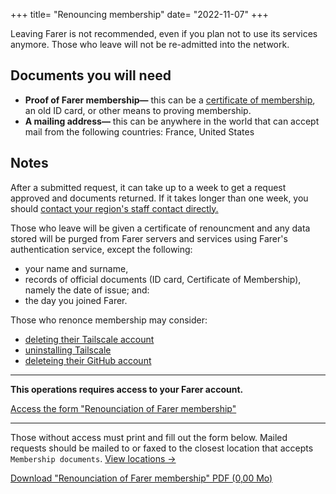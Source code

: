 +++
title= "Renouncing membership"
date= "2022-11-07"
+++

Leaving Farer is not recommended, even if you plan not to use its services anymore. Those who leave will not be re-admitted into the network.

## Documents you will need
- **Proof of Farer membership—** this can be a [certificate of membership](/members/cert-of-membership), an old ID card, or other means to proving membership.
- **A mailing address—** this can be anywhere in the world that can accept mail from the following countries: France, United States

## Notes
After a submitted request, it can take up to a week to get a request approved and documents returned. If it takes longer than one week, you should [contact your region's staff contact directly.](/meta/contact)

Those who leave will be given a certificate of renouncment and any data stored will be purged from Farer servers and services using Farer's authentication service, except the following:
  - your name and surname,
  - records of official documents (ID card, Certificate of Membership), namely the date of issue; and:
  - the day you joined Farer.

Those who renonce membership may consider:
  - [deleting their Tailscale account](https://tailscale.com/contact/support/)
  - [uninstalling Tailscale](https://tailscale.com/kb/1069/uninstall/?q=uninstall)
  - [deleteing their GitHub account](https://docs.github.com/en/account-and-profile/setting-up-and-managing-your-github-user-account/managing-user-account-settings/deleting-your-user-account)

---

**This operations requires access to your Farer account.**

[Access the form "Renounciation of Farer membership"](https://sec.gouv.fa/forms/renounce-membership)

---

Those without access must print and fill out the form below. Mailed requests should be mailed to or faxed to the closest location that accepts `Membership documents`. [View locations &rarr;](/meta/contact)

<a class="btn download" href="https://sec.gouv.fa/forms/renounce-membership.pdf">Download "Renounciation of Farer membership" PDF (0,00 Mo)</a>
